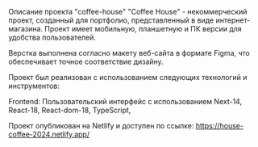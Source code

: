 Описание проекта "coffee-house"
"Coffee House" - некоммерческий проект, созданный для портфолио, представленный в виде интернет-магазина. Проект имеет мобильную, планшетную и ПК версии для удобства пользователей.

Верстка выполнена согласно макету веб-сайта в формате Figma, что обеспечивает точное соответствие дизайну.

Проект был реализован с использованием следующих технологий и инструментов:

Frontend:
Пользовательский интерфейс с использованием
Next-14,
React-18,
React-dom-18,
TypeScript,

Проект опубликован на Netlify и доступен по ссылке: https://house-coffee-2024.netlify.app/
